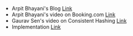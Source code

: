 - Arpit Bhayani's Blog [Link](https://arpitbhayani.me/blogs/consistent-hashing)
- Arpit Bhayani's video on Booking.com [Link](https://www.youtube.com/watch?v=BFyWl9MNDjY)
- Gaurav Sen's video on Consistent Hashing [Link](https://www.youtube.com/watch?v=BFyWl9MNDjY)
- Implementation [Link](https://github.com/sunny7712/consistent-hashing)
